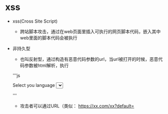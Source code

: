 # xss

- xss(Cross Site Script)

  - 跨站脚本攻击，通过在web页面里插入可执行的网页脚本代码，嵌入其中web里面的脚本代码会被执行

- 非持久型 

  - 也叫反射型，通过构造有恶意代码参数的url，当url被打开的时候，恶意代码参数被html解析，执行

  '''js

  <p>
      Select you language
      <select>
          <script>
              document.write(''
                            + '<option value =1>'
                            + location,href.substring(location.herf,indexIf('default='+5)
                                                     + '</option>'
                                                     );
                             document.writer*('<optinon value=2>Engilsh</option>');
          </script>
      </select>
  </p>

  

  '''

  - 攻击者可以通过URL（类似： https://xx.com/xx?default=<script>alert(document.cookie)<script>）注入可执行的脚本代码。

- 特征

  - 及时性，不经过服务器存储，直接通过HTTP的GET和POST 请求就能完成一次攻击

- 非持久型XSS的防护

  - web页面渲染的内容或数据都必须来自服务器
  - 尽量不要从URL，  document.referrer，document.forms，等这种DOM API中获取数据的渲染
  - 尽量不要使用eval, new Function(), document.write(), document.writeln(),  window.setInterval(), window.setTimeout(), document.createElement()等可以执行字符串的方法
  - 如果做不到以上几点，也必须对对涉及的DOM渲染的方法传入的字符串参数做escape转义
  - 对任何字符串都要做escape转义编码
    - escape 转义的目的时将一些构成HTML 标签额元素转义，比如<, >空格， 等， 转义成&it, &gt, &nbsp ;等转显示转义字符串，
